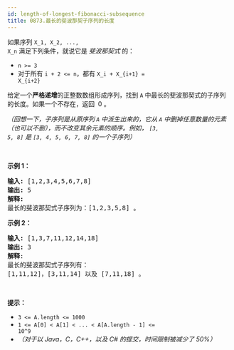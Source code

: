 ```yaml
---
id: length-of-longest-fibonacci-subsequence
title: 0873.最长的斐波那契子序列的长度
---
```

如果序列 <code>X&#95;1, X&#95;2, ..., X&#95;n</code> 满足下列条件，就说它是 _斐波那契式_ 的：


- <code>n &gt;= 3</code>
- 对于所有 <code>i + 2 &lt;= n</code>，都有 <code>X_i + X_{i+1} = X_{i+2}</code>

给定一个**严格递增**的正整数数组形成序列，找到 <code>A</code> 中最长的斐波那契式的子序列的长度。如果一个不存在，返回  0 。

_（回想一下，子序列是从原序列 <code>A</code> 中派生出来的，它从 <code>A</code> 中删掉任意数量的元素（也可以不删），而不改变其余元素的顺序。例如， <code>[3, 5, 8]</code> 是 <code>[3, 4, 5, 6, 7, 8]</code> 的一个子序列）_

 



**示例 1：**


<pre><strong>输入: </strong>[1,2,3,4,5,6,7,8]<br/><strong>输出: </strong>5<br/><strong>解释:<br/></strong>最长的斐波那契式子序列为：[1,2,3,5,8] 。<br/></pre>

**示例 2：**


<pre><strong>输入: </strong>[1,3,7,11,12,14,18]<br/><strong>输出: </strong>3<br/><strong>解释</strong>:<br/>最长的斐波那契式子序列有：<br/>[1,11,12]，[3,11,14] 以及 [7,11,18] 。<br/></pre>

 

**提示：**


- <code>3 &lt;= A.length &lt;= 1000</code>
- <code>1 &lt;= A[0] &lt; A[1] &lt; ... &lt; A[A.length - 1] &lt;= 10^9</code>
- _（对于以 Java，C，C++，以及 C# 的提交，时间限制被减少了 50%）_

